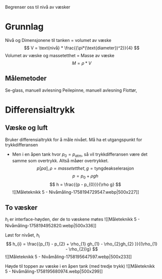 Begrenser oss til nivå av væsker

# Grunnlag
Nivå og Dimensjonene til tanken = volumet av væske
$$
V = \text{nivå} * \frac{{\pi*(\text{diameter})^2}}{4}
$$
Volumet av væske og massetetthet = Masse av væske
$$
M = \rho * V
$$

## Målemetoder
Se-glass, manuell avlesning
Peilepinne, manuell avlesning
Flottør, 

# Differensialtrykk
## Væske og luft
Bruker differensialtrykk for å måle nivået. Må ha et utgangspunkt for trykkdifferansen
- Men i en åpen tank hvor $p_{0} = p_{atm}$, så vil trykkdifferansen være det samme som overtrykk. Altså måøer overtrykket.
$$p [pa], \rho = massetetthet, g = \text{tyngdeakselerasjon}$$
$$
p = p_{0} + \rho gh
$$
$$
h = \frac{{p - p_{0}}}{\rho g}
$$
![[Måleteknikk 5 - Nivåmåling-1758194729547.webp|500x227]]


## To væsker
$h_{i}$ er interface-høyden, der de to væskene møtes
![[Måleteknikk 5 - Nivåmåling-1758194952820.webp|500x336]]


Løst for nivået, $h_{i}$
$$
h_{i} = \frac{{p_{1} - p_{2} + \rho_{1} gh_{1} - \rho_{2}gh_{2}  }}{(\rho_{1} - \rho_{2})g}
$$
![[Måleteknikk 5 - Nivåmåling-1758195647597.webp|500x233]]

Høyde til toppen av væske i en åpen tank (med tredje trykk)
![[Måleteknikk 5 - Nivåmåling-1758195680974.webp|500x299]]